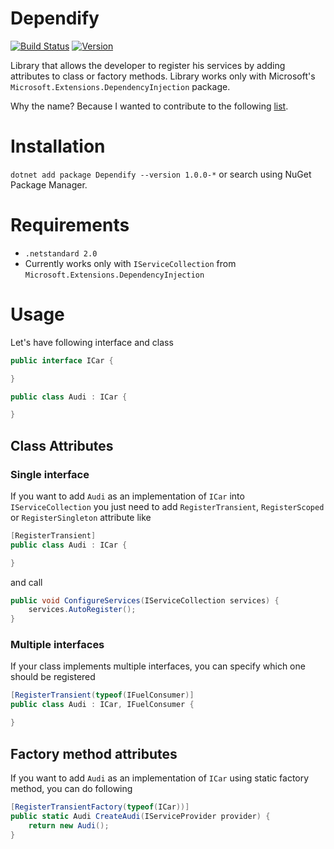 # Dependify

[![Build Status](https://travis-ci.org/davidkaya/Dependify.svg?branch=master)](https://travis-ci.org/davidkaya/Dependify) [![Version](http://img.shields.io/nuget/vpre/Dependify.svg)](http://nuget.org/packages/Dependify)

Library that allows the developer to register his services by adding attributes to class or factory methods. Library works only with Microsoft's `Microsoft.Extensions.DependencyInjection` package.

Why the name? Because I wanted to contribute to the following [list](http://www.thenameinspector.com/wp-content/uploads/ify-names-chart-20141.pdf).

# Installation

`dotnet add package Dependify --version 1.0.0-*` or search using NuGet Package Manager.

# Requirements

* `.netstandard 2.0`
* Currently works only with `IServiceCollection` from `Microsoft.Extensions.DependencyInjection`

# Usage

Let's have following interface and class
```c#
public interface ICar {

}

public class Audi : ICar {

}
```

## Class Attributes

### Single interface 

If you want to add `Audi` as an implementation of `ICar` into `IServiceCollection` you just need to add `RegisterTransient`, `RegisterScoped` or `RegisterSingleton` attribute like

```c#
[RegisterTransient]
public class Audi : ICar {

}
```

and call 
```c#
public void ConfigureServices(IServiceCollection services) {
    services.AutoRegister(); 
}
```

### Multiple interfaces

If your class implements multiple interfaces, you can specify which one should be registered

```c#
[RegisterTransient(typeof(IFuelConsumer)]
public class Audi : ICar, IFuelConsumer {

}
```

## Factory method attributes

If you want to add `Audi` as an implementation of `ICar` using static factory method, you can do following
```c#
[RegisterTransientFactory(typeof(ICar))]
public static Audi CreateAudi(IServiceProvider provider) {
    return new Audi();
}
```
